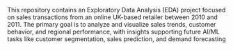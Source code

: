 This repository contains an Exploratory Data Analysis (EDA) project focused on sales transactions from an online UK-based retailer between 2010 and 2011. The primary goal is to analyze and visualize sales trends, customer behavior, and regional performance, with insights supporting future AI/ML tasks like customer segmentation, sales prediction, and demand forecasting
